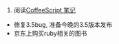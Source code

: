 1. 阅读[CoffeeScript 笔记](http://www.jianshu.com/p/5234ef035e5a)
+ 修复3.5bug, 准备今晚的3.5版本发布 
+  京东上购买ruby相关的图书 
